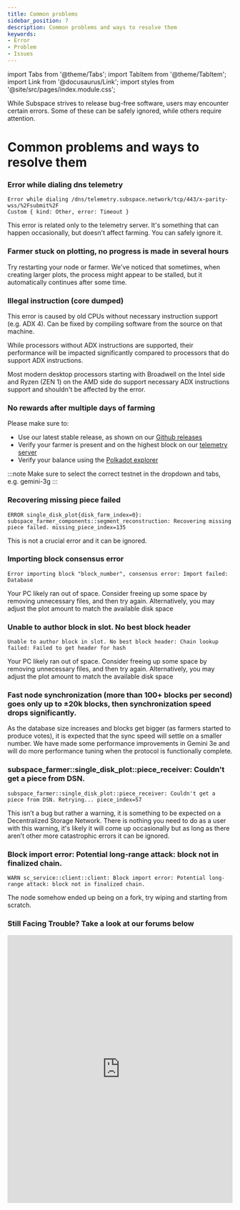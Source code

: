 ```yaml
---
title: Common problems
sidebar_position: 7
description: Common problems and ways to resolve them
keywords:
- Error
- Problem
- Issues
---
```



import Tabs from '@theme/Tabs';
import TabItem from '@theme/TabItem';
import Link from '@docusaurus/Link';
import styles from '@site/src/pages/index.module.css';


While Subspace strives to release bug-free software, users may encounter certain errors. Some of these can be safely ignored, while others require attention.


# Common problems and ways to resolve them


### Error while dialing dns telemetry

```
Error while dialing /dns/telemetry.subspace.network/tcp/443/x-parity-wss/%2Fsubmit%2F
Custom { kind: Other, error: Timeout }
```
This error is related only to the telemetry server. It's something that can happen occasionally, but doesn't affect farming. You can safely ignore it.


### Farmer stuck on plotting, no progress is made in several hours
Try restarting your node or farmer. We've noticed that sometimes, when creating larger plots, the process might appear to be stalled, but it automatically continues after some time.


### Illegal instruction (core dumped)


This error is caused by old CPUs without necessary instruction support (e.g. ADX 4). Can be fixed by compiling software from the source on that machine.


While processors without ADX instructions are supported, their performance will be impacted significantly compared to processors that do support ADX instructions.


Most modern desktop processors starting with Broadwell on the Intel side and Ryzen (ZEN 1) on the AMD side do support necessary ADX instructions support and shouldn't be affected by the error.


### No rewards after multiple days of farming


Please make sure to:
- Use our latest stable release, as shown on our [Github releases](https://github.com/subspace/space-acres/releases)
- Verify your farmer is present and on the highest block on our [telemetry server](https://telemetry.subspace.network/)
- Verify your balance using the [Polkadot explorer](https://polkadot.js.org/apps/?rpc=wss%3A%2F%2Frpc-0.gemini-3g.subspace.network%2Fws#/explorer)


:::note
Make sure to select the correct testnet in the dropdown and tabs, e.g. gemini-3g
:::


### Recovering missing piece failed


```
ERROR single_disk_plot{disk_farm_index=0}:
subspace_farmer_components::segment_reconstruction: Recovering missing piece failed. missing_piece_index=135
```


This is not a crucial error and it can be ignored.


### Importing block consensus error


```
Error importing block "block_number", consensus error: Import failed: Database
```


Your PC likely ran out of space. Consider freeing up some space by removing unnecessary files, and then try again. Alternatively, you may adjust the plot amount to match the available disk space


### Unable to author block in slot. No best block header


```
Unable to author block in slot. No best block header: Chain lookup failed: Failed to get header for hash
```


Your PC likely ran out of space. Consider freeing up some space by removing unnecessary files, and then try again. Alternatively, you may adjust the plot amount to match the available disk space


### Fast node synchronization (more than 100+ blocks per second) goes only up to ±20k blocks, then synchronization speed drops significantly.


As the database size increases and blocks get bigger (as farmers started to produce votes), it is expected that the sync speed will settle on a smaller number. We have made some performance improvements in Gemini 3e and will do more performance tuning when the protocol is functionally complete.


### subspace_farmer::single_disk_plot::piece_receiver: Couldn't get a piece from DSN.


```
subspace_farmer::single_disk_plot::piece_receiver: Couldn't get a piece from DSN. Retrying... piece_index=57
```


This isn’t a bug but rather a warning, it is something to be expected on a Decentralized Storage Network. There is nothing you need to do as a user with this warning, it's likely it will come up occasionally but as long as there aren’t other more catastrophic errors it can be ignored.


### Block import error: Potential long-range attack: block not in finalized chain.


```
WARN sc_service::client::client: Block import error: Potential long-range attack: block not in finalized chain.
```
The node somehow ended up being on a fork, try wiping and starting from scratch.

### Still Facing Trouble? Take a look at our forums below

<iframe src="https://forum.subspace.network/search?expanded=false&q=tags%3Afaq%20order%3Alatest" width="100%" height="600px" frameborder="0" scrolling="auto"></iframe>

